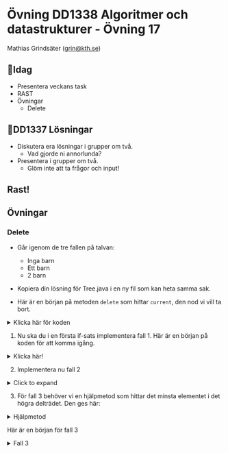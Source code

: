 # **Övning DD1338 Algoritmer och datastrukturer - Övning 17**
Mathias Grindsäter (grin@kth.se)

## 💬**Idag**
* Presentera veckans task
* RAST
* Övningar
    * Delete
    
## 💬**DD1337 Lösningar**
* Diskutera era lösningar i grupper om två.
  * Vad gjorde ni annorlunda?
* Presentera i grupper om två.
  * Glöm inte att ta frågor och input! 

## **Rast!**

## **Övningar**

### **Delete**
* Går igenom de tre fallen på talvan:
  * Inga barn
  * Ett barn
  * 2 barn

* Kopiera din lösning för Tree.java i en ny fil som kan heta samma sak.
* Här är en början på metoden `delete` som hittar `current`, den nod vi vill ta bort.
<details>
  <summary>Klicka här för koden</summary>

```java
public boolean delete(T data) {
        if (root == null) { // Case if the tree is empty
            return false; 
        }

        TreeNode<T> current = root;
        TreeNode<T> parent = null;
        boolean isLeftChild = false;

        // Search for the node to be deleted and its parent
        while (current != null && !current.data.equals(data)) {
            parent = current;
            if (data.compareTo(current.data) < 0) {
                current = current.leftChild;
                isLeftChild = true;
            } else {
                current = current.rightChild;
                isLeftChild = false;
            }
        }

        // If the node isn't found
        if (current == null) {
            return false;
        }
        
        // Implementation av de tre fallen
        // ...
        
        size--;
        return true;

```
</details>

1. Nu ska du i en första if-sats implementera fall 1. Här är en början på koden 
för att komma igång.

<details>
  <summary>Klicka här!</summary>

```java
// Case 1
if (current.leftChild == null && current.rightChild == null) {
    if (current == root) {
        root = null; // Tree is now empty
    } else if (isLeftChild) {
        // Din kod här
    } else {
        // Din kod här
    }
}
```

</details>

2. Implementera nu fall 2

<details>
  <summary>Click to expand</summary>

```java
// Case 2: Node to be deleted has one child
else if (current.rightChild == null) {
    if (current == root) {
        root = current.leftChild;
    } else if (isLeftChild) {
        // Din kod här
    } else {
        // Din kod här
    }
} else if (current.leftChild == null) {
    if (current == root) {
        root = current.rightChild;
    } else if (isLeftChild) {
        // Din kod här
    } else {
        // Din kod här
    }
}

```

</details>

3. För fall 3 behöver vi en hjälpmetod som hittar det minsta elementet
i det högra delträdet. Den ges här:
<details>
  <summary>Hjälpmetod</summary>

```java

    // Find the successor node i.e. the minimum node in the right subtree
    private TreeNode<T> getSuccessor(TreeNode<T> node) {
        TreeNode<T> successorParent = node;
        TreeNode<T> successor = node;
        TreeNode<T> current = node.rightChild;

        while (current != null) {
            successorParent = successor;
            successor = current;
            current = current.leftChild;
        }

        // If the successor is not the right child of the node
        if (successor != node.rightChild) {
            successorParent.leftChild = successor.rightChild;
            successor.rightChild = node.rightChild;
        }

        return successor;
    }
```

</details>

Här är en början för fall 3

<details>
  <summary>Fall 3</summary>

```java
// Case 3: Node to be deleted has two children
else {
    TreeNode<T> successor = getSuccessor(current);

    if (current == root) {
        root = successor;
    } else if (isLeftChild) {
        // Din kod här
    } else {
        // Din kod här
    }

    successor.leftChild = current.leftChild;
}
```


</details>



 

